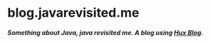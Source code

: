 # blog.javarevisited.me

##### Something about Java, java revisited me. A blog using [Hux Blog](https://github.com/Huxpro/huxpro.github.io).
